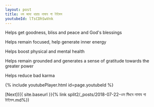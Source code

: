 ```yaml
---
layout: post
title: ওম জাদা ধারায় নামায গা টাইমস
youtubeId: lTsCDhSwVnk
---
```

 
 
Helps get goodness, bliss and peace and God's blessings
 
Helps remain focused, help generate inner energy 
 
Helps boost physical and mental health 
 
Helps remain grounded and generates a sense of gratitude towards the greater power 
 
Helps reduce bad karma
 
 
 
 


{% include youtubePlayer.html id=page.youtubeId %}
 
[Next]({{ site.baseurl }}{% link  split2/_posts/2018-07-22-ওম বিঁধবে নামায গা টাইমস.md%})
 
